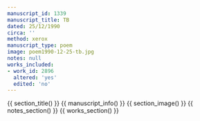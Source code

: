 ```yaml
---
manuscript_id: 1339
manuscript_title: TB
dated: 25/12/1990
circa: ''
method: xerox
manuscript_type: poem
image: poem1990-12-25-tb.jpg
notes: null
works_included:
- work_id: 2896
  altered: 'yes'
  edited: 'no'
---
```


{{ section_title() }}
{{ manuscript_info() }}
{{ section_image() }}
{{ notes_section() }}
{{ works_section() }}
